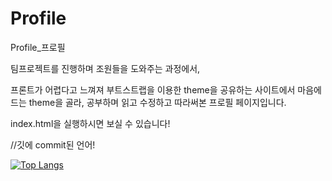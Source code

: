 # Profile

Profile_프로필

팀프로젝트를 진행하며 조원들을 도와주는 과정에서,

프론트가 어렵다고 느껴져 부트스트랩을 이용한 theme을 공유하는 사이트에서 마음에 드는 theme을 골라,
공부하며 읽고 수정하고 따라써본 프로필 페이지입니다.

index.html을 실행하시면 보실 수 있습니다!


//깃에 commit된 언어!

[![Top Langs](https://github-readme-stats.vercel.app/api/top-langs/?username=zz1n&layout=compact)](https://github.com/zz1n/github-readme-stats)
